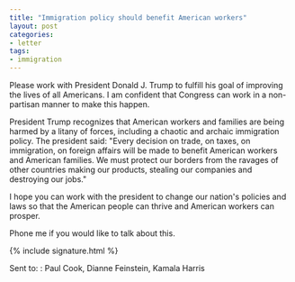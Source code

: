 ```yaml
---
title: "Immigration policy should benefit American workers"
layout: post
categories:
- letter
tags:
- immigration
---
```


Please work with President Donald J. Trump to fulfill his goal of improving the lives of all Americans. I am confident that Congress can work in a non-partisan manner to make this happen.

President Trump recognizes that American workers and families are being harmed by a litany of forces, including a chaotic and archaic immigration policy. The president said: "Every decision on trade, on taxes, on immigration, on foreign affairs will be made to benefit American workers and American families. We must protect our borders from the ravages of other countries making our products, stealing our companies and destroying our jobs."

I hope you can work with the president to change our nation's policies and laws so that the American people can thrive and American workers can prosper.

Phone me if you would like to talk about this.

{% include signature.html %}

Sent to:
: Paul Cook, Dianne Feinstein, Kamala Harris
